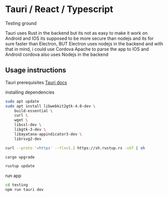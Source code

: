 # Tauri / React / Typescript
Testing ground

Tauri uses Rust in the backend but its not as easy to make it work on Android and IOS
its supposed to be more secure than nodejs and its for sure faster than Electron, BUT Electron uses nodejs in the backend
and with that in mind, i could use Cordova Apache to parse the app to IOS and Android cordova also uses Nodejs in the backend

## Usage instructions

Tauri prerequisites
[Tauri docs](https://tauri.app/v1/guides/getting-started/prerequisites)

installing dependencies
```bash
sudo apt update
sudo apt install libwebkit2gtk-4.0-dev \
    build-essential \
    curl \
    wget \
    libssl-dev \
    libgtk-3-dev \
    libayatana-appindicator3-dev \
    librsvg2-dev

curl --proto '=https' --tlsv1.2 https://sh.rustup.rs -sSf | sh

cargo upgrade

rustup update
```

run app
```bash
cd testing
npm run tauri dev
```
